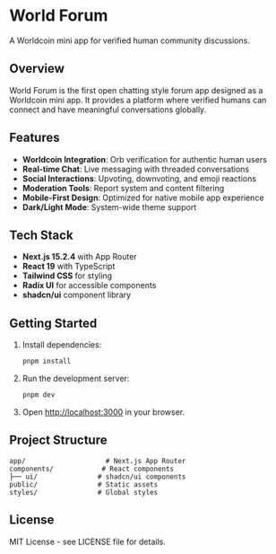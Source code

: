 # World Forum

A Worldcoin mini app for verified human community discussions.

## Overview

World Forum is the first open chatting style forum app designed as a Worldcoin mini app. It provides a platform where verified humans can connect and have meaningful conversations globally.

## Features

- **Worldcoin Integration**: Orb verification for authentic human users
- **Real-time Chat**: Live messaging with threaded conversations
- **Social Interactions**: Upvoting, downvoting, and emoji reactions
- **Moderation Tools**: Report system and content filtering
- **Mobile-First Design**: Optimized for native mobile app experience
- **Dark/Light Mode**: System-wide theme support

## Tech Stack

- **Next.js 15.2.4** with App Router
- **React 19** with TypeScript
- **Tailwind CSS** for styling
- **Radix UI** for accessible components
- **shadcn/ui** component library

## Getting Started

1. Install dependencies:
   ```bash
   pnpm install
   ```

2. Run the development server:
   ```bash
   pnpm dev
   ```

3. Open [http://localhost:3000](http://localhost:3000) in your browser.

## Project Structure

```
app/                    # Next.js App Router
components/            # React components
├── ui/               # shadcn/ui components
public/               # Static assets
styles/               # Global styles
```

## License

MIT License - see LICENSE file for details.

